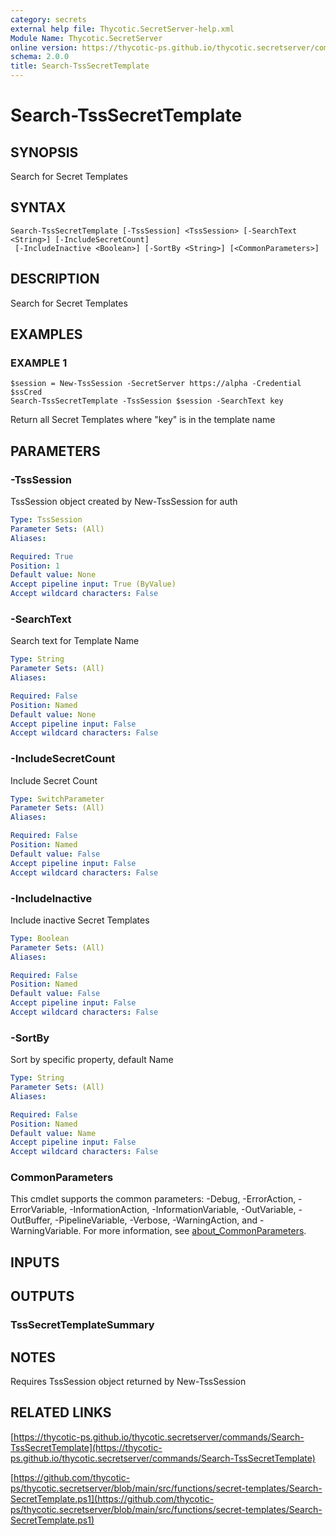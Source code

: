 ```yaml
---
category: secrets
external help file: Thycotic.SecretServer-help.xml
Module Name: Thycotic.SecretServer
online version: https://thycotic-ps.github.io/thycotic.secretserver/commands/Search-TssSecretTemplate
schema: 2.0.0
title: Search-TssSecretTemplate
---
```


# Search-TssSecretTemplate

## SYNOPSIS
Search for Secret Templates

## SYNTAX

```
Search-TssSecretTemplate [-TssSession] <TssSession> [-SearchText <String>] [-IncludeSecretCount]
 [-IncludeInactive <Boolean>] [-SortBy <String>] [<CommonParameters>]
```

## DESCRIPTION
Search for Secret Templates

## EXAMPLES

### EXAMPLE 1
```
$session = New-TssSession -SecretServer https://alpha -Credential $ssCred
Search-TssSecretTemplate -TssSession $session -SearchText key
```

Return all Secret Templates where "key" is in the template name

## PARAMETERS

### -TssSession
TssSession object created by New-TssSession for auth

```yaml
Type: TssSession
Parameter Sets: (All)
Aliases:

Required: True
Position: 1
Default value: None
Accept pipeline input: True (ByValue)
Accept wildcard characters: False
```

### -SearchText
Search text for Template Name

```yaml
Type: String
Parameter Sets: (All)
Aliases:

Required: False
Position: Named
Default value: None
Accept pipeline input: False
Accept wildcard characters: False
```

### -IncludeSecretCount
Include Secret Count

```yaml
Type: SwitchParameter
Parameter Sets: (All)
Aliases:

Required: False
Position: Named
Default value: False
Accept pipeline input: False
Accept wildcard characters: False
```

### -IncludeInactive
Include inactive Secret Templates

```yaml
Type: Boolean
Parameter Sets: (All)
Aliases:

Required: False
Position: Named
Default value: False
Accept pipeline input: False
Accept wildcard characters: False
```

### -SortBy
Sort by specific property, default Name

```yaml
Type: String
Parameter Sets: (All)
Aliases:

Required: False
Position: Named
Default value: Name
Accept pipeline input: False
Accept wildcard characters: False
```

### CommonParameters
This cmdlet supports the common parameters: -Debug, -ErrorAction, -ErrorVariable, -InformationAction, -InformationVariable, -OutVariable, -OutBuffer, -PipelineVariable, -Verbose, -WarningAction, and -WarningVariable. For more information, see [about_CommonParameters](http://go.microsoft.com/fwlink/?LinkID=113216).

## INPUTS

## OUTPUTS

### TssSecretTemplateSummary
## NOTES
Requires TssSession object returned by New-TssSession

## RELATED LINKS

[https://thycotic-ps.github.io/thycotic.secretserver/commands/Search-TssSecretTemplate](https://thycotic-ps.github.io/thycotic.secretserver/commands/Search-TssSecretTemplate)

[https://github.com/thycotic-ps/thycotic.secretserver/blob/main/src/functions/secret-templates/Search-SecretTemplate.ps1](https://github.com/thycotic-ps/thycotic.secretserver/blob/main/src/functions/secret-templates/Search-SecretTemplate.ps1)


